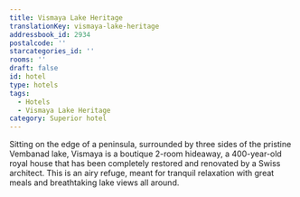 ```yaml
---
title: Vismaya Lake Heritage
translationKey: vismaya-lake-heritage
addressbook_id: 2934
postalcode: ''
starcategories_id: ''
rooms: ''
draft: false
id: hotel
type: hotels
tags:
  - Hotels
  - Vismaya Lake Heritage
category: Superior hotel
---
```

Sitting on the edge of a peninsula, surrounded by three sides of the pristine Vembanad lake, Vismaya is a boutique 2-room hideaway, a 400-year-old royal house that has been completely restored and renovated by a Swiss architect. This is an airy refuge, meant for tranquil relaxation with great meals and breathtaking lake views all around. 